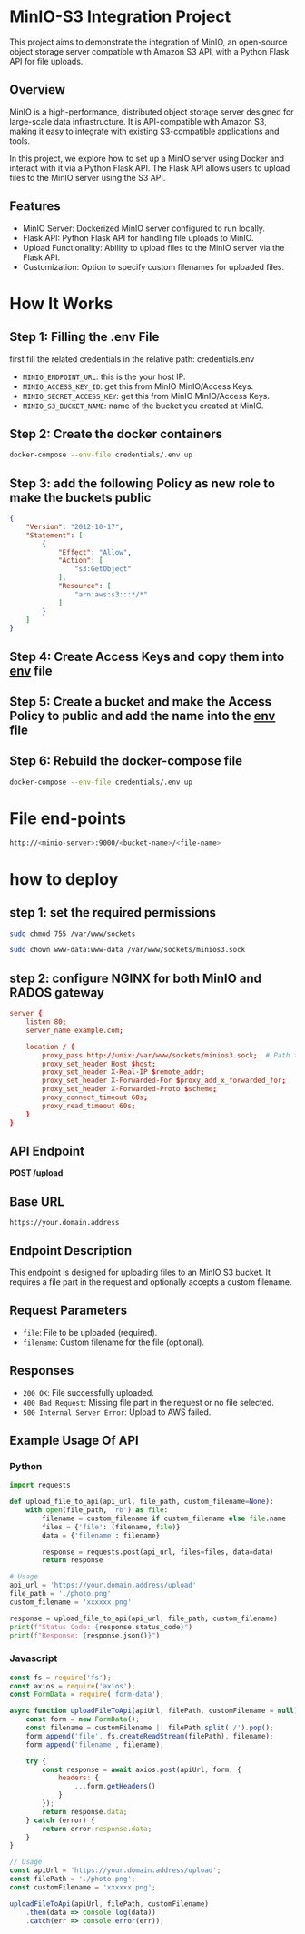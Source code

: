 # MinIO-S3 Integration Project
This project aims to demonstrate the integration of MinIO, an open-source object storage server compatible with Amazon S3 API, with a Python Flask API for file uploads.


## Overview

MinIO is a high-performance, distributed object storage server designed for large-scale data infrastructure. It is API-compatible with Amazon S3, making it easy to integrate with existing S3-compatible applications and tools.

In this project, we explore how to set up a MinIO server using Docker and interact with it via a Python Flask API. The Flask API allows users to upload files to the MinIO server using the S3 API.

## Features
- MinIO Server: Dockerized MinIO server configured to run locally.
- Flask API: Python Flask API for handling file uploads to MinIO.
- Upload Functionality: Ability to upload files to the MinIO server via the Flask API.
- Customization: Option to specify custom filenames for uploaded files.

# How It Works
## Step 1: Filling the .env File

first fill the related credentials in the relative path:
credentials\.env
- `MINIO_ENDPOINT_URL`: this is the your host IP.
- `MINIO_ACCESS_KEY_ID`: get this from MinIO MinIO/Access Keys.
- `MINIO_SECRET_ACCESS_KEY`: get this from MinIO MinIO/Access Keys.
- `MINIO_S3_BUCKET_NAME`: name of the bucket you created at MinIO.



## Step 2: Create the docker containers

```sh
docker-compose --env-file credentials/.env up

```
## Step 3: add the following Policy as new role to make the buckets public  
```JSON
{
    "Version": "2012-10-17",
    "Statement": [
        {
            "Effect": "Allow",
            "Action": [
                "s3:GetObject"
            ],
            "Resource": [
                "arn:aws:s3:::*/*"
            ]
        }
    ]
}
```

## Step 4: Create Access Keys and copy them into [env](./credentials/.env) file


## Step 5: Create a bucket and make the Access Policy to public and add the name into the [env](./credentials/.env) file


## Step 6: Rebuild the docker-compose file 
```sh
docker-compose --env-file credentials/.env up

```
# File end-points
```sh
http://<minio-server>:9000/<bucket-name>/<file-name>
```
# how to deploy

## step 1: set the required permissions
```sh
sudo chmod 755 /var/www/sockets
```
```sh
sudo chown www-data:www-data /var/www/sockets/minios3.sock
```

## step 2: configure NGINX for both MinIO and RADOS gateway

```conf
server {
    listen 80;
    server_name example.com;

    location / {
        proxy_pass http://unix:/var/www/sockets/minios3.sock;  # Path to the Gunicorn Unix socket
        proxy_set_header Host $host;
        proxy_set_header X-Real-IP $remote_addr;
        proxy_set_header X-Forwarded-For $proxy_add_x_forwarded_for;
        proxy_set_header X-Forwarded-Proto $scheme;
        proxy_connect_timeout 60s;
        proxy_read_timeout 60s;
    }
}
```

## API Endpoint

**POST /upload**

## Base URL

```
https://your.domain.address
```


## Endpoint Description

This endpoint is designed for uploading files to an MinIO S3 bucket. It requires a file part in the request and optionally accepts a custom filename.

## Request Parameters

- `file`: File to be uploaded (required).
- `filename`: Custom filename for the file (optional).

## Responses

- `200 OK`: File successfully uploaded.
- `400 Bad Request`: Missing file part in the request or no file selected.
- `500 Internal Server Error`: Upload to AWS failed.

## Example Usage Of API 

### Python

```python
import requests

def upload_file_to_api(api_url, file_path, custom_filename=None):
    with open(file_path, 'rb') as file:
        filename = custom_filename if custom_filename else file.name
        files = {'file': (filename, file)}
        data = {'filename': filename}

        response = requests.post(api_url, files=files, data=data)
        return response

# Usage
api_url = 'https://your.domain.address/upload'
file_path = './photo.png'
custom_filename = 'xxxxxx.png'

response = upload_file_to_api(api_url, file_path, custom_filename)
print(f"Status Code: {response.status_code}")
print(f"Response: {response.json()}")
```

### Javascript
```javascript
const fs = require('fs');
const axios = require('axios');
const FormData = require('form-data');

async function uploadFileToApi(apiUrl, filePath, customFilename = null) {
    const form = new FormData();
    const filename = customFilename || filePath.split('/').pop();
    form.append('file', fs.createReadStream(filePath), filename);
    form.append('filename', filename);

    try {
        const response = await axios.post(apiUrl, form, {
            headers: {
                ...form.getHeaders()
            }
        });
        return response.data;
    } catch (error) {
        return error.response.data;
    }
}

// Usage
const apiUrl = 'https://your.domain.address/upload';
const filePath = './photo.png';
const customFilename = 'xxxxxx.png';

uploadFileToApi(apiUrl, filePath, customFilename)
    .then(data => console.log(data))
    .catch(err => console.error(err));

```